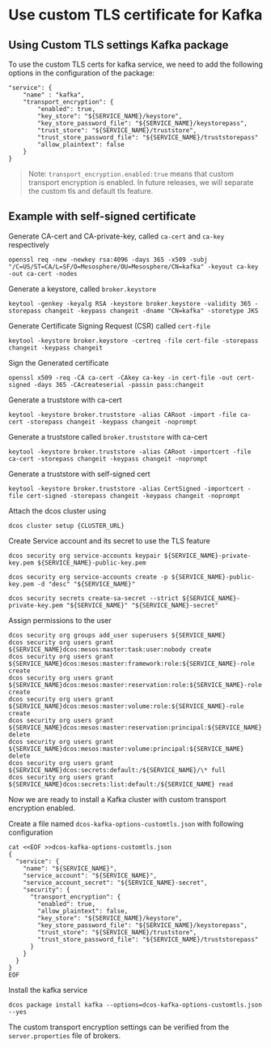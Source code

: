 # Use custom TLS certificate for Kafka

## Using Custom TLS settings Kafka package

To use the custom TLS certs for kafka service, we need to add the following options in the configuration of the package:

```
"service": {
    "name" : "kafka",
    "transport_encryption": {
        "enabled": true,
        "key_store": "${SERVICE_NAME}/keystore",
        "key_store_password_file": "${SERVICE_NAME}/keystorepass",
        "trust_store": "${SERVICE_NAME}/truststore",
        "trust_store_password_file": "${SERVICE_NAME}/truststorepass"
        "allow_plaintext": false
    }
}
```

> Note: `transport_encryption.enabled:true` means that custom transport encryption is enabled.  In future releases, we will separate the custom tls and default tls feature.

## Example with self-signed certificate

Generate CA-cert and CA-private-key, called `ca-cert` and `ca-key` respectively

```
openssl req -new -newkey rsa:4096 -days 365 -x509 -subj "/C=US/ST=CA/L=SF/O=Mesosphere/OU=Mesosphere/CN=kafka" -keyout ca-key -out ca-cert -nodes
```

Generate a keystore, called `broker.keystore`
```
keytool -genkey -keyalg RSA -keystore broker.keystore -validity 365 -storepass changeit -keypass changeit -dname "CN=kafka" -storetype JKS
```

Generate Certificate Signing Request (CSR) called `cert-file`
```
keytool -keystore broker.keystore -certreq -file cert-file -storepass changeit -keypass changeit
```

Sign the Generated certificate
```
openssl x509 -req -CA ca-cert -CAkey ca-key -in cert-file -out cert-signed -days 365 -CAcreateserial -passin pass:changeit
```

Generate a truststore with ca-cert
```
keytool -keystore broker.truststore -alias CARoot -import -file ca-cert -storepass changeit -keypass changeit -noprompt
```

Generate a truststore called `broker.truststore` with ca-cert
```
keytool -keystore broker.truststore -alias CARoot -importcert -file ca-cert -storepass changeit -keypass changeit -noprompt
```

Generate a truststore with self-signed cert
```
keytool -keystore broker.truststore -alias CertSigned -importcert -file cert-signed -storepass changeit -keypass changeit -noprompt
```

Attach the dcos cluster using
```
dcos cluster setup {CLUSTER_URL}
```

Create Service account and its secret to use the TLS feature
```
dcos security org service-accounts keypair ${SERVICE_NAME}-private-key.pem ${SERVICE_NAME}-public-key.pem

dcos security org service-accounts create -p ${SERVICE_NAME}-public-key.pem -d "desc" "${SERVICE_NAME}"

dcos security secrets create-sa-secret --strict ${SERVICE_NAME}-private-key.pem "${SERVICE_NAME}" "${SERVICE_NAME}-secret"
```

Assign permissions to the user

```
dcos security org groups add_user superusers ${SERVICE_NAME}
dcos security org users grant ${SERVICE_NAME}dcos:mesos:master:task:user:nobody create
dcos security org users grant ${SERVICE_NAME}dcos:mesos:master:framework:role:${SERVICE_NAME}-role create
dcos security org users grant ${SERVICE_NAME}dcos:mesos:master:reservation:role:${SERVICE_NAME}-role create
dcos security org users grant ${SERVICE_NAME}dcos:mesos:master:volume:role:${SERVICE_NAME}-role create
dcos security org users grant ${SERVICE_NAME}dcos:mesos:master:reservation:principal:${SERVICE_NAME} delete
dcos security org users grant ${SERVICE_NAME}dcos:mesos:master:volume:principal:${SERVICE_NAME} delete
dcos security org users grant ${SERVICE_NAME}dcos:secrets:default:/${SERVICE_NAME}/\* full
dcos security org users grant ${SERVICE_NAME}dcos:secrets:list:default:/${SERVICE_NAME} read
```

Now we are ready to install a Kafka cluster with custom transport encryption enabled.

Create a file named `dcos-kafka-options-customtls.json` with following configuration

```
cat <<EOF >>dcos-kafka-options-customtls.json
{
  "service": {
    "name": "${SERVICE_NAME}",
    "service_account": "${SERVICE_NAME}",
    "service_account_secret": "${SERVICE_NAME}-secret",
    "security": {
      "transport_encryption": {
        "enabled": true,
        "allow_plaintext": false,
        "key_store": "${SERVICE_NAME}/keystore",
        "key_store_password_file": "${SERVICE_NAME}/keystorepass",
        "trust_store": "${SERVICE_NAME}/truststore",
        "trust_store_password_file": "${SERVICE_NAME}/truststorepass"
      }
    }
  }
}
EOF
```

Install the kafka service
```
dcos package install kafka --options=dcos-kafka-options-customtls.json --yes
```

The custom transport encryption settings can be verified from the `server.properties` file of brokers.
